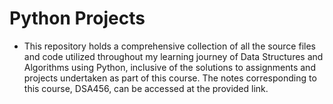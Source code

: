 # Python Projects

- This repository holds a comprehensive collection of all the source files and code utilized throughout my learning journey of Data Structures and Algorithms using Python, inclusive of the solutions to assignments and projects undertaken as part of this course. The notes corresponding to this course, DSA456, can be accessed at the provided link.
